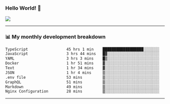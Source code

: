### Hello World! 👋

<a>
  <img align="center" src="https://github-readme-stats.vercel.app/api?username=megatunger&count_private=true&include_all_commits=true&bg_color=30,56CCF2,2F80ED&title_color=fff&text_color=fff" />
</a>

------
### 📊 My monthly development breakdown

<!--START_SECTION:waka-->

```txt
TypeScript                 45 hrs 1 min    ██████████████████░░░░░░░   72.17 %
JavaScript                 3 hrs 44 mins   █▓░░░░░░░░░░░░░░░░░░░░░░░   06.00 %
YAML                       3 hrs 3 mins    █▒░░░░░░░░░░░░░░░░░░░░░░░   04.89 %
Docker                     1 hr 51 mins    ▓░░░░░░░░░░░░░░░░░░░░░░░░   02.98 %
Text                       1 hr 34 mins    ▓░░░░░░░░░░░░░░░░░░░░░░░░   02.52 %
JSON                       1 hr 4 mins     ▒░░░░░░░░░░░░░░░░░░░░░░░░   01.73 %
.env file                  53 mins         ▒░░░░░░░░░░░░░░░░░░░░░░░░   01.42 %
GraphQL                    51 mins         ▒░░░░░░░░░░░░░░░░░░░░░░░░   01.39 %
Markdown                   49 mins         ▒░░░░░░░░░░░░░░░░░░░░░░░░   01.33 %
Nginx Configuration        28 mins         ▒░░░░░░░░░░░░░░░░░░░░░░░░   00.75 %
```

<!--END_SECTION:waka-->

------
